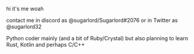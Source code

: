 hi it's me woah

contact me in discord as @sugarlord/Sugarlord#2076 or in Twitter as @sugarlord32

Python coder mainly (and a bit of Ruby/Crystal) but also planning to learn Rust, Kotlin and perhaps C/C++
